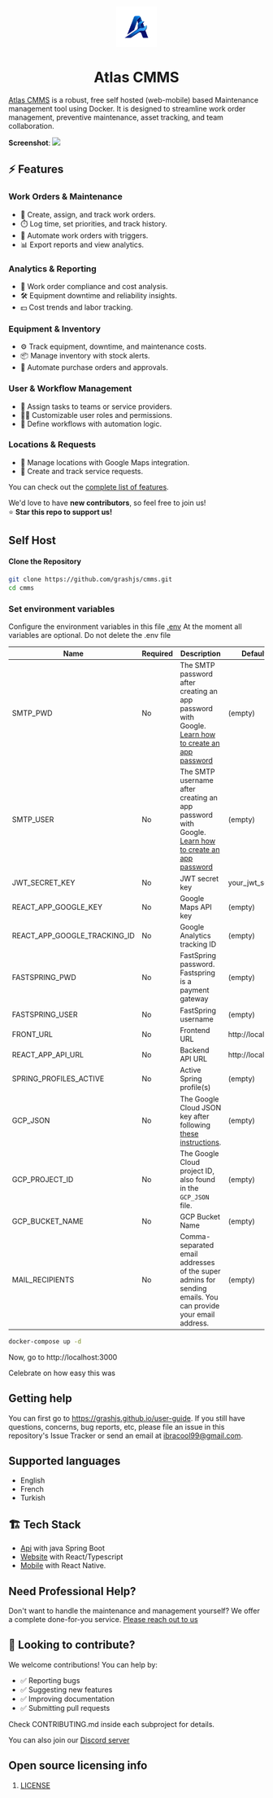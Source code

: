 <p align="center"><img src="frontend/public/static/images/logo/logo.png" width="80"></p>
<h1 align="center">Atlas CMMS</h1>

[Atlas CMMS](https://github.com/grashjs/cmms) is a robust, free self hosted (web-mobile) based Maintenance management
tool using Docker. It is designed to streamline work order management, preventive maintenance, asset tracking, and team
collaboration.

**Screenshot**:
![](https://i.ibb.co/7tGYCtv/Screenshot-502.png)

## ⚡ **Features**

### Work Orders & Maintenance

- 📝 Create, assign, and track work orders.
- ⏱️ Log time, set priorities, and track history.
- 🤖 Automate work orders with triggers.
- 📊 Export reports and view analytics.

### Analytics & Reporting

- 💼 Work order compliance and cost analysis.
- 🛠️ Equipment downtime and reliability insights.
- 💵 Cost trends and labor tracking.

### Equipment & Inventory

- ⚙️ Track equipment, downtime, and maintenance costs.
- 📦 Manage inventory with stock alerts.
- 🛒 Automate purchase orders and approvals.

### User & Workflow Management

- 👥 Assign tasks to teams or service providers.
- 🧑‍💼 Customizable user roles and permissions.
- 🔄 Define workflows with automation logic.

### Locations & Requests

- 📍 Manage locations with Google Maps integration.
- 📑 Create and track service requests.

You can check out the [complete list of features](api/Current%20features.pdf).

We'd love to have **new contributors**, so feel free to join us!  
⭐ **Star this repo to support us!**

## Self Host

#### Clone the Repository

```sh
git clone https://github.com/grashjs/cmms.git
cd cmms
```

### Set environment variables

Configure the environment variables in this file [.env](.env)
At the moment all variables are optional. Do not delete the .env file

| Name                         | Required | Description                                                                                                                                                  | Default Value          |
|------------------------------|----------|--------------------------------------------------------------------------------------------------------------------------------------------------------------|------------------------|
| SMTP_PWD                     | No       | The SMTP password after creating an app password with Google. [Learn how to create an app password](https://support.google.com/accounts/answer/185833?hl=en) | (empty)                |
| SMTP_USER                    | No       | The SMTP username after creating an app password with Google. [Learn how to create an app password](https://support.google.com/accounts/answer/185833?hl=en) | (empty)                |
| JWT_SECRET_KEY               | No       | JWT secret key                                                                                                                                               | your_jwt_secret        |
| REACT_APP_GOOGLE_KEY         | No       | Google Maps API key                                                                                                                                          | (empty)                |
| REACT_APP_GOOGLE_TRACKING_ID | No       | Google Analytics tracking ID                                                                                                                                 | (empty)                |
| FASTSPRING_PWD               | No       | FastSpring password. Fastspring is a payment gateway                                                                                                         | (empty)                |
| FASTSPRING_USER              | No       | FastSpring username                                                                                                                                          | (empty)                |
| FRONT_URL                    | No       | Frontend URL                                                                                                                                                 | http://localhost:3000  |
| REACT_APP_API_URL            | No       | Backend API URL                                                                                                                                              | http://localhost:8080/ |
| SPRING_PROFILES_ACTIVE       | No       | Active Spring profile(s)                                                                                                                                     | (empty)                |
| GCP_JSON                     | No       | The Google Cloud JSON key after following [these instructions](./GCP-setup).                                                                                 | (empty)                |
| GCP_PROJECT_ID               | No       | The Google Cloud project ID, also found in the `GCP_JSON` file.                                                                                              | (empty)                |
| GCP_BUCKET_NAME              | No       | GCP Bucket Name                                                                                                                                              | (empty)                |
| MAIL_RECIPIENTS              | No       | Comma-separated email addresses of the super admins for sending emails. You can provide your email address.                                                  | (empty)                |

```sh
docker-compose up -d
```

Now, go to http://localhost:3000

Celebrate on how easy this was

## Getting help

You can first go to https://grashjs.github.io/user-guide.
If you still have questions, concerns, bug reports, etc, please file an issue in this repository's Issue Tracker or send
an
email at [ibracool99@gmail.com](mailto:ibracool99@gmail.com).

## Supported languages

- English
- French
- Turkish

## 🏗️ **Tech Stack**

- [Api](api) with java Spring Boot
- [Website](frontend) with React/Typescript
- [Mobile](mobile) with React Native.

## Need Professional Help?

Don't want to handle the maintenance and management yourself? We offer a complete done-for-you
service. [Please reach out to us](mailto:ibracool99@gmail.com)

## 🤝 Looking to contribute?

We welcome contributions! You can help by:

- ✅ Reporting bugs
- ✅ Suggesting new features
- ✅ Improving documentation
- ✅ Submitting pull requests

Check CONTRIBUTING.md inside each subproject for details.

You can also join our [Discord server](https://discord.gg/A6eMSNwg)

## Open source licensing info

1) [LICENSE](LICENSE)
